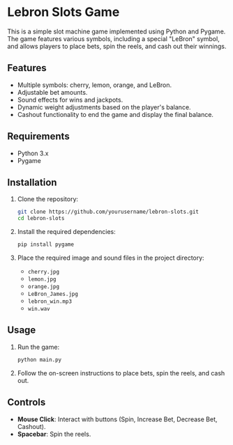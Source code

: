 # Lebron Slots Game

This is a simple slot machine game implemented using Python and Pygame. The game features various symbols, including a special "LeBron" symbol, and allows players to place bets, spin the reels, and cash out their winnings.

## Features

- Multiple symbols: cherry, lemon, orange, and LeBron.
- Adjustable bet amounts.
- Sound effects for wins and jackpots.
- Dynamic weight adjustments based on the player's balance.
- Cashout functionality to end the game and display the final balance.

## Requirements

- Python 3.x
- Pygame

## Installation

1. Clone the repository:
    ```sh
    git clone https://github.com/yourusername/lebron-slots.git
    cd lebron-slots
    ```

2. Install the required dependencies:
    ```sh
    pip install pygame
    ```

3. Place the required image and sound files in the project directory:
    - `cherry.jpg`
    - `lemon.jpg`
    - `orange.jpg`
    - `LeBron_James.jpg`
    - `lebron_win.mp3`
    - `win.wav`

## Usage

1. Run the game:
    ```sh
    python main.py
    ```

2. Follow the on-screen instructions to place bets, spin the reels, and cash out.

## Controls

- **Mouse Click**: Interact with buttons (Spin, Increase Bet, Decrease Bet, Cashout).
- **Spacebar**: Spin the reels.

